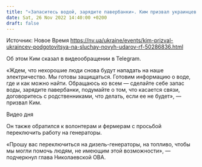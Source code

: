 ```yaml
---
title: "«Запаситесь водой, зарядите павербанки». Ким призвал украинцев подготовиться на случай новых ударов РФ"
date: Sat, 26 Nov 2022 14:40:00 +0200
draft: false
---
```

Источник: Новое Время https://nv.ua/ukraine/events/kim-prizval-ukraincev-podgotovitsya-na-sluchay-novyh-udarov-rf-50286836.html


Об этом Ким сказал в видеообращении в Telegram.

«Ждем, что нехорошие люди снова будут нападать на наше электричество. Мы готовы защищаться. Готовим информацию о воде, где и как можно найти. Обращаюсь ко всем — сделайте себе запас воды, зарядите павербанки, подумайте о том, что касается связи, договоритесь с родственниками, что делать, если ее не будет», — призвал Ким.

 Видео дня   

Он также обратился к волонтерам и фермерам с просьбой переключить работу на генераторы.

«Прошу вас переключиться на дизель-генераторы, на топливо, чтобы мы могли помочь людям, не имеющим этой возможности», — подчеркнул глава Николаевской ОВА.
